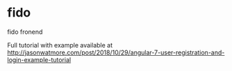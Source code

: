 # fido

fido fronend

Full tutorial with example available at http://jasonwatmore.com/post/2018/10/29/angular-7-user-registration-and-login-example-tutorial
